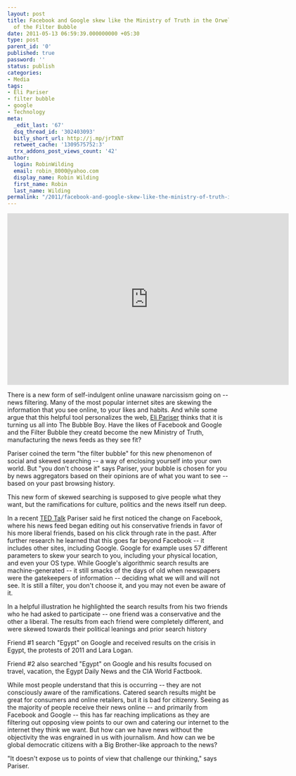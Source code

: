 ```yaml
---
layout: post
title: Facebook and Google skew like the Ministry of Truth in the Orwellian-Like Tale
  of the Filter Bubble
date: 2011-05-13 06:59:39.000000000 +05:30
type: post
parent_id: '0'
published: true
password: ''
status: publish
categories:
- Media
tags:
- Eli Pariser
- filter bubble
- google
- Technology
meta:
  _edit_last: '67'
  dsq_thread_id: '302403093'
  bitly_short_url: http://j.mp/jrTXNT
  retweet_cache: '1309575752:3'
  trx_addons_post_views_count: '42'
author:
  login: RobinWilding
  email: robin_8000@yahoo.com
  display_name: Robin Wilding
  first_name: Robin
  last_name: Wilding
permalink: "/2011/facebook-and-google-skew-like-the-ministry-of-truth-in-the-orwellian-like-tale-of-the-filter-bubble/"
---
```

<p><iframe width="640" height="390" src="http://www.youtube.com/embed/B8ofWFx525s" frameborder="0" allowfullscreen></iframe></p>
<p>There is a new form of self-indulgent online unaware narcissism going on -- news filtering. Many of the most popular internet sites are skewing the information that you see online, to your likes and habits. And while some argue that this helpful tool personalizes the web, <a href="http://elipariser.com/">Eli Pariser</a> thinks that it is turning us all into The Bubble Boy. Have the likes of Facebook and Google and the Filter Bubble they creatd become the new Ministry of Truth, manufacturing the news feeds as they see fit?</p>
<p>Pariser coined the term "the filter bubble" for this new phenomenon of social and skewed searching -- a way of enclosing yourself into your own world. But "you don't choose it" says Pariser, your bubble is chosen for you by news aggregators based on their opinions are of what you want to see -- based on your past browsing history.</p>
<p><!--more--> </p>
<p>This new form of skewed searching is supposed to give people what they want, but the ramifications for culture, politics and the news itself run deep.</p>
<p>In a recent <a href="http://www.ted.com/talks/eli_pariser_beware_online_filter_bubbles.html">TED Talk</a> Pariser said he first noticed the change on Facebook, where his news feed began editing out his conservative friends in favor of his more liberal friends, based on his click through rate in the past. After further research he learned that this goes far beyond Facebook -- it includes other sites, including Google. Google for example uses 57 different parameters to skew your search to you, including your physical location, and even your OS type. While Google's algorithmic search results are machine-generated -- it still smacks of the days of old when newspapers were the gatekeepers of information -- deciding what we will and will not see. It is still a filter,  you don't choose it, and you may not even be aware of it.</p>
<p>In a helpful illustration he highlighted the search results from his two friends who he had asked to participate -- one friend was a conservative and the other a liberal. The results from each friend were completely different, and were skewed towards their political leanings and prior search history</p>
<p>Friend #1 search "Egypt" on Google and received results on the crisis in Egypt, the protests of 2011 and Lara Logan. </p>
<p>Friend #2 also searched "Egypt" on Google and his results focused on travel, vacation, the Egypt Daily News and the CIA World Factbook.</p>
<p>While most people understand that this is occurring -- they are not consciously aware of the ramifications. Catered search results might be great for consumers and online retailers, but it is bad for citizenry. Seeing as the majority of people receive their news online -- and primarily from Facebook and Google -- this has far reaching implications as they are filtering out opposing view points to our own and catering our internet to the internet they think we want. But how can we have news without the objectivity the was engrained in us with journalism. And how can we be global democratic citizens with a Big Brother-like approach to the news? </p>
<p>"It doesn't expose us to points of view that challenge our thinking," says Pariser.</p>
